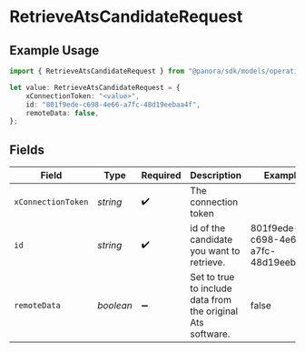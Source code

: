 # RetrieveAtsCandidateRequest

## Example Usage

```typescript
import { RetrieveAtsCandidateRequest } from "@panora/sdk/models/operations";

let value: RetrieveAtsCandidateRequest = {
    xConnectionToken: "<value>",
    id: "801f9ede-c698-4e66-a7fc-48d19eebaa4f",
    remoteData: false,
};
```

## Fields

| Field                                                       | Type                                                        | Required                                                    | Description                                                 | Example                                                     |
| ----------------------------------------------------------- | ----------------------------------------------------------- | ----------------------------------------------------------- | ----------------------------------------------------------- | ----------------------------------------------------------- |
| `xConnectionToken`                                          | *string*                                                    | :heavy_check_mark:                                          | The connection token                                        |                                                             |
| `id`                                                        | *string*                                                    | :heavy_check_mark:                                          | id of the candidate you want to retrieve.                   | 801f9ede-c698-4e66-a7fc-48d19eebaa4f                        |
| `remoteData`                                                | *boolean*                                                   | :heavy_minus_sign:                                          | Set to true to include data from the original Ats software. | false                                                       |